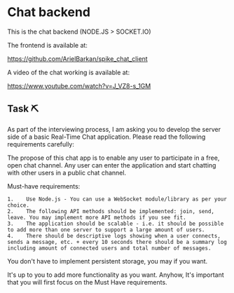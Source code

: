 # Chat backend

This is the chat backend (NODE.JS > SOCKET.IO)

The frontend is available at:

https://github.com/ArielBarkan/spike_chat_client

A video of the chat working is available at:

https://www.youtube.com/watch?v=J_VZ8-s_1GM

## Task ⛏️

As part of the interviewing process, I am asking you to develop the server side of a basic Real-Time Chat application.
Please read the following requirements carefully:

The propose of this chat app is to enable any user to participate in a free, open chat channel.
Any user can enter the application and start chatting with other users in a public chat channel.

Must-have requirements:

    1.    Use Node.js - You can use a WebSocket module/library as per your choice.
    2.    The following API methods should be implemented: join, send, leave. You may implement more API methods if you see fit.
    3.    The application should be scalable - i.e. it should be possible to add more than one server to support a large amount of users.
    4.    There should be descriptive logs showing when a user connects, sends a message, etc. + every 10 seconds there should be a summary log including amount of connected users and total number of messages.

You don't have to implement persistent storage, you may if you want.

It's up to you to add more functionality as you want.
Anyhow, It's important that you will first focus on the Must Have requirements.

